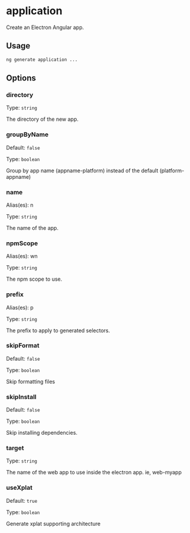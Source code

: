 # application

Create an Electron Angular app.

## Usage

```bash
ng generate application ...

```

## Options

### directory

Type: `string`

The directory of the new app.

### groupByName

Default: `false`

Type: `boolean`

Group by app name (appname-platform) instead of the default (platform-appname)

### name

Alias(es): n

Type: `string`

The name of the app.

### npmScope

Alias(es): wn

Type: `string`

The npm scope to use.

### prefix

Alias(es): p

Type: `string`

The prefix to apply to generated selectors.

### skipFormat

Default: `false`

Type: `boolean`

Skip formatting files

### skipInstall

Default: `false`

Type: `boolean`

Skip installing dependencies.

### target

Type: `string`

The name of the web app to use inside the electron app. ie, web-myapp

### useXplat

Default: `true`

Type: `boolean`

Generate xplat supporting architecture
